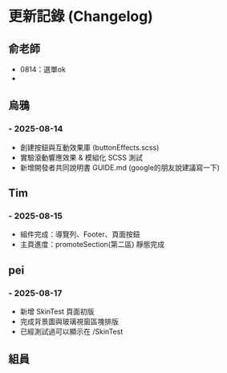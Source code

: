 # 更新記錄 (Changelog)
## 俞老師
- 0814：選單ok
- 
## 烏鴉
### - 2025-08-14
- 創建按鈕與互動效果庫 (buttonEffects.scss)
- 實驗滾動響應效果 & 模組化 SCSS 測試
- 新增開發者共同說明書 GUIDE.md (google的朋友說建議寫一下)

## Tim
### - 2025-08-15
- 組件完成：導覽列、Footer、頁面按鈕
- 主頁進度：promoteSection(第二區) 靜態完成


## pei
### - 2025-08-17
- 新增 SkinTest 頁面初版
- 完成背景圖與玻璃視窗區塊排版
- 已經測試過可以顯示在 /SkinTest

## 組員
